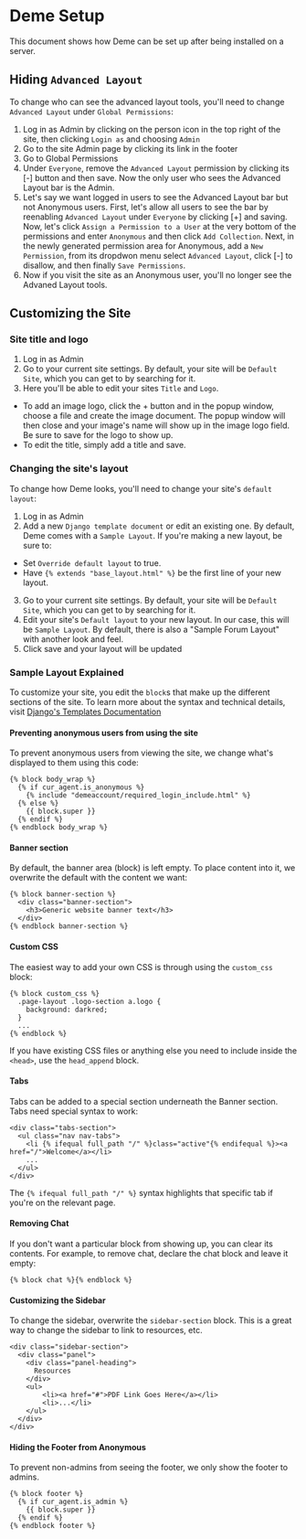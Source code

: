 Deme Setup
==========

This document shows how Deme can be set up after being installed on a server.

Hiding `Advanced Layout`
-----------------------

To change who can see the advanced layout tools, you'll need to change `Advanced Layout` under `Global Permissions`:

1. Log in as Admin by clicking on the person icon in the top right of the site, then clicking `Login as` and choosing `Admin`
2. Go to the site Admin page by clicking its link in the footer
3. Go to Global Permissions
4. Under `Everyone`, remove the `Advanced Layout` permission by clicking its [-] button and then save. Now the only user who sees the Advanced Layout bar is the Admin.
5. Let's say we want logged in users to see the Advanced Layout bar but not Anonymous users. First, let's allow all users to see the bar by reenabling `Advanced Layout` under `Everyone` by clicking [+] and saving. Now, let's click `Assign a Permission to a User` at the very bottom of the permissions and enter `Anonymous` and then click `Add Collection`. Next, in the newly generated permission area for Anonymous, add a `New Permission`, from its dropdwon menu select `Advanced Layout`, click [-] to disallow, and then finally `Save Permissions`.
6. Now if you visit the site as an Anonymous user, you'll no longer see the Advaned Layout tools.


Customizing the Site
--------------------

### Site title and logo

1. Log in as Admin
2. Go to your current site settings. By default, your site will be `Default Site`, which you can get to by searching for it.
3. Here you'll be able to edit your sites `Title` and `Logo`.
  * To add an image logo, click the + button and in the popup window, choose a file and create the image document. The popup window will then close and your image's name will show up in the image logo field. Be sure to save for the logo to show up.
  * To edit the title, simply add a title and save.

### Changing the site's layout

To change how Deme looks, you'll need to change your site's `default layout`:

1. Log in as Admin
2. Add a new `Django template document` or edit an existing one. By default, Deme comes with a `Sample Layout`. If you're making a new layout, be sure to:
  * Set `Override default layout` to true.
  * Have `{% extends "base_layout.html" %}` be the first line of your new layout.
3. Go to your current site settings. By default, your site will be `Default Site`, which you can get to by searching for it.
4. Edit your site's `Default layout` to your new layout. In our case, this will be `Sample Layout`. By default, there is also a "Sample Forum Layout" with another look and feel.
5. Click save and your layout will be updated


### Sample Layout Explained

To customize your site, you edit the `block`s that make up the different sections of the site. To learn more about the syntax and technical details, visit [Django's Templates Documentation](https://docs.djangoproject.com/en/1.2/ref/templates/)

#### Preventing anonymous users from using the site

To prevent anonymous users from viewing the site, we change what's displayed to them using this code:

```
{% block body_wrap %}
  {% if cur_agent.is_anonymous %}
    {% include "demeaccount/required_login_include.html" %}
  {% else %}
    {{ block.super }}
  {% endif %}
{% endblock body_wrap %}
```

#### Banner section

By default, the banner area (block) is left empty. To place content into it, we overwrite the default with the content we want:

```
{% block banner-section %}
  <div class="banner-section">
    <h3>Generic website banner text</h3>
  </div>
{% endblock banner-section %}
```

#### Custom CSS

The easiest way to add your own CSS is through using the `custom_css` block:

```
{% block custom_css %}
  .page-layout .logo-section a.logo {
    background: darkred;
  }
  ...
{% endblock %}
```

If you have existing CSS files or anything else you need to include inside the `<head>`, use the `head_append` block.

#### Tabs

Tabs can be added to a special section underneath the Banner section. Tabs need special syntax to work:

```
<div class="tabs-section">
  <ul class="nav nav-tabs">
    <li {% ifequal full_path "/" %}class="active"{% endifequal %}><a href="/">Welcome</a></li>
    ...
  </ul>
</div>
```

The `{% ifequal full_path "/" %}` syntax highlights that specific tab if you're on the relevant page.

#### Removing Chat

If you don't want a particular block from showing up, you can clear its contents. For example, to remove chat, declare the chat block and leave it empty:

```
{% block chat %}{% endblock %}
```

#### Customizing the Sidebar

To change the sidebar, overwrite the `sidebar-section` block. This is a great way to change the sidebar to link to resources, etc.

```
<div class="sidebar-section">
  <div class="panel">
    <div class="panel-heading">
      Resources
    </div>
    <ul>
        <li><a href="#">PDF Link Goes Here</a></li>
        <li>...</li>
    </ul>
  </div>
</div>
```

#### Hiding the Footer from Anonymous

To prevent non-admins from seeing the footer, we only show the footer to admins.

```
{% block footer %}
  {% if cur_agent.is_admin %}
    {{ block.super }}
  {% endif %}
{% endblock footer %}
```
